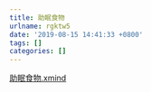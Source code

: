 ```yaml
---
title: 助眠食物
urlname: rgktw5
date: '2019-08-15 14:41:33 +0800'
tags: []
categories: []
---
```


[助眠食物.xmind](https://www.yuque.com/attachments/yuque/0/2019/xmind/120091/1565851305057-944f545e-8bfd-47e1-a3ed-cfd94e473fd4.xmind?_lake_card=%7B%22uid%22%3A%221565851301589-0%22%2C%22src%22%3A%22https%3A%2F%2Fwww.yuque.com%2Fattachments%2Fyuque%2F0%2F2019%2Fxmind%2F120091%2F1565851305057-944f545e-8bfd-47e1-a3ed-cfd94e473fd4.xmind%22%2C%22name%22%3A%22%E5%8A%A9%E7%9C%A0%E9%A3%9F%E7%89%A9.xmind%22%2C%22size%22%3A740389%2C%22type%22%3A%22application%2Fvnd.xmind.workbook%22%2C%22ext%22%3A%22xmind%22%2C%22progress%22%3A%7B%22percent%22%3A0%7D%2C%22status%22%3A%22done%22%2C%22percent%22%3A0%2C%22id%22%3A%22M0dV0%22%2C%22card%22%3A%22file%22%7D)
